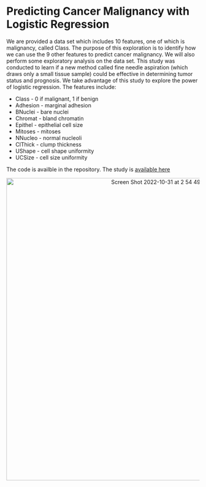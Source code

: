 # Predicting Cancer Malignancy with Logistic Regression

We are provided a data set which includes 10 features, one of which is malignancy, 
called Class. The purpose of this exploration is to identify how we can use the 9 other features to predict cancer malignancy. We will also perform some exploratory analysis on the data set.
This study was conducted to learn if a new method called fine needle aspiration 
(which draws only a small tissue sample) could be effective in determining tumor status and prognosis. We take advantage of this study to explore the power of logistic regression.
The features include:

- Class - 0 if malignant, 1 if benign 
- Adhesion - marginal adhesion 
- BNuclei - bare nuclei
- Chromat - bland chromatin
- Epithel - epithelial cell size
- Mitoses - mitoses
- NNucleo - normal nucleoli
- ClThick - clump thickness
- UShape - cell shape uniformity
- UCSize - cell size uniformity

The code is availble in the repository. The study is [available here](https://drive.google.com/file/d/1oXu2a3yc7_jFXt1akA0JX8jsJf3mZlmV/view?usp=sharing)

<p align="center">
<img width="789" alt="Screen Shot 2022-10-31 at 2 54 49 PM" src="https://user-images.githubusercontent.com/53825687/199109034-680d3ef8-35ac-4419-b807-598fee814113.png">
</p>
